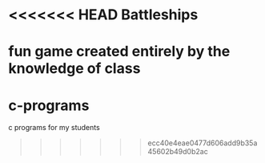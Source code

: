 <<<<<<< HEAD
Battleships
===========

fun game created entirely by the knowledge of class
=======
c-programs
==========

c programs for my students
>>>>>>> ecc40e4eae0477d606add9b35a45602b49d0b2ac
